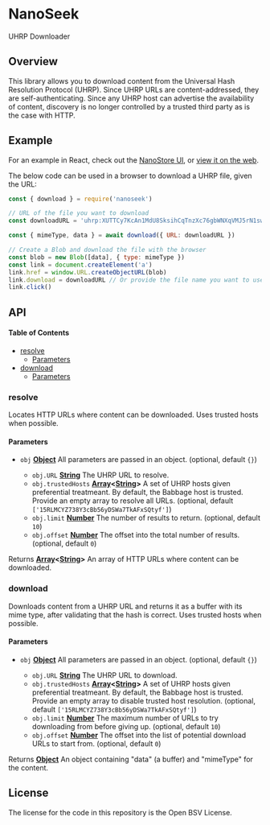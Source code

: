 # NanoSeek

UHRP Downloader

## Overview

This library allows you to download content from the Universal Hash Resolution Protocol (UHRP). Since UHRP URLs are content-addressed, they are self-authenticating. Since any UHRP host can advertise the availability of content, discovery is no longer controlled by a trusted third party as is the case with HTTP.

## Example

For an example in React, check out the [NanoStore UI](https://github.com/p2ppsr/nanostore-ui), or [view it on the web](https://nanostore-ui.babbage.systems).

The below code can be used in a browser to download a UHRP file, given the URL:

```js
const { download } = require('nanoseek')

// URL of the file you want to download
const downloadURL = 'uhrp:XUTTCy7KcAn1MdU8SksihCqTnzXc76gbWNXqVMJ5rN1swFTbqbbV'

const { mimeType, data } = await download({ URL: downloadURL })

// Create a Blob and download the file with the browser
const blob = new Blob([data], { type: mimeType })
const link = document.createElement('a')
link.href = window.URL.createObjectURL(blob)
link.download = downloadURL // Or provide the file name you want to use
link.click()
```

## API

<!-- Generated by documentation.js. Update this documentation by updating the source code. -->

#### Table of Contents

*   [resolve](#resolve)
    *   [Parameters](#parameters)
*   [download](#download)
    *   [Parameters](#parameters-1)

### resolve

Locates HTTP URLs where content can be downloaded. Uses trusted hosts when possible.

#### Parameters

*   `obj` **[Object](https://developer.mozilla.org/docs/Web/JavaScript/Reference/Global_Objects/Object)** All parameters are passed in an object. (optional, default `{}`)

    *   `obj.URL` **[String](https://developer.mozilla.org/docs/Web/JavaScript/Reference/Global_Objects/String)** The UHRP URL to resolve.
    *   `obj.trustedHosts` **[Array](https://developer.mozilla.org/docs/Web/JavaScript/Reference/Global_Objects/Array)<[String](https://developer.mozilla.org/docs/Web/JavaScript/Reference/Global_Objects/String)>** A set of UHRP hosts given preferential treatmeant. By default, the Babbage host is trusted. Provide an empty array to resolve all URLs. (optional, default `['15RLMCYZ738Y3cBb56yDSWa7TkAFxSQtyf']`)
    *   `obj.limit` **[Number](https://developer.mozilla.org/docs/Web/JavaScript/Reference/Global_Objects/Number)** The number of results to return. (optional, default `10`)
    *   `obj.offset` **[Number](https://developer.mozilla.org/docs/Web/JavaScript/Reference/Global_Objects/Number)** The offset into the total number of results. (optional, default `0`)

Returns **[Array](https://developer.mozilla.org/docs/Web/JavaScript/Reference/Global_Objects/Array)<[String](https://developer.mozilla.org/docs/Web/JavaScript/Reference/Global_Objects/String)>** An array of HTTP URLs where content can be downloaded.

### download

Downloads content from a UHRP URL and returns it as a buffer with its mime type, after validating that the hash is correct. Uses trusted hosts when possible.

#### Parameters

*   `obj` **[Object](https://developer.mozilla.org/docs/Web/JavaScript/Reference/Global_Objects/Object)** All parameters are passed in an object. (optional, default `{}`)

    *   `obj.URL` **[String](https://developer.mozilla.org/docs/Web/JavaScript/Reference/Global_Objects/String)** The UHRP URL to download.
    *   `obj.trustedHosts` **[Array](https://developer.mozilla.org/docs/Web/JavaScript/Reference/Global_Objects/Array)<[String](https://developer.mozilla.org/docs/Web/JavaScript/Reference/Global_Objects/String)>** A set of UHRP hosts given preferential treatmeant. By default, the Babbage host is trusted. Provide an empty array to disable trusted host resolution. (optional, default `['15RLMCYZ738Y3cBb56yDSWa7TkAFxSQtyf']`)
    *   `obj.limit` **[Number](https://developer.mozilla.org/docs/Web/JavaScript/Reference/Global_Objects/Number)** The maximum number of URLs to try downloading from before giving up. (optional, default `10`)
    *   `obj.offset` **[Number](https://developer.mozilla.org/docs/Web/JavaScript/Reference/Global_Objects/Number)** The offset into the list of potential download URLs to start from. (optional, default `0`)

Returns **[Object](https://developer.mozilla.org/docs/Web/JavaScript/Reference/Global_Objects/Object)** An object containing "data" (a buffer) and "mimeType" for the content.

## License

The license for the code in this repository is the Open BSV License.
